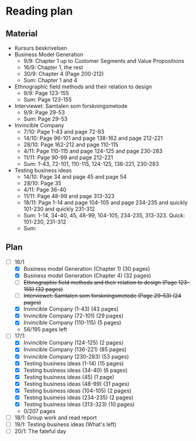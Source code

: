 # Reading plan
## Material
- Kursurs beskrivelsen
- Business Model Generation
  - 9/9: Chapter 1 up to Customer Segments and Value Propositions
  - 16/9: Chapter 1, the rest
  - 30/9: Chapter 4 (Page 200-212)
  - Sum: Chapter 1 and 4
- Ethnographic field methods and their relation to design
  - 9/9: Page 123-155
  - Sum: Page 123-155
- Interviewet: Samtalen som forskningsmetode
  - 9/9: Page 29-53
  - Sum: Page 29-53
- Invincible Company
  - 7/10: Page 1-43 and page 72-93
  - 14/10: Page 96-101 and page 138-162 and page 212-221
  - 28/10: Page 162-212 and page 110-115
  - 4/11: Page 110-115 and page 124-125 and page 230-283
  - 11/11: Page 90-99 and page 212-221
  - Sum: 1-43, 72-101, 110-115, 124-125, 136-221, 230-283
- Testing business ideas
  - 14/10: Page 34 and page 45 and page 54
  - 28/10: Page 35
  - 4/11: Page 36-40
  - 11/11: Page 48-99 and page 313-323
  - 18/11: Page 1-14 and page 104-105 and page 234-235 and quickly 101-230 and quickly 231-312
  - Sum: 1-14, 34-40, 45, 48-99, 104-105, 234-235, 313-323. Quick: 101-230, 231-312
  - Sum: 

## Plan
- [ ] 16/1
  - [x] Business model Generation (Chapter 1) (30 pages)
  - [x] Business model Generation (Chapter 4) (32 pages)
  - [ ] ~~Ethnographic field methods and their relation to design (Page 123-155) (32 pages)~~
  - [ ] ~~Interviewet: Samtalen som forskningsmetode (Page 29-53) (24 pages)~~
  - [x] Invincible Company (1-43) (43 pages)
  - [x] Invincible Company (72-101) (29 pages)
  - [x] Invincible Company (110-115) (5 pages)
  - 56/195 pages left
- [ ] 17/1:
  - [x] Invincible Company (124-125) (2 pages)
  - [x] Invincible Company (136-221) (85 pages)
  - [x] Invincible Company (230-283) (53 pages)
  - [x] Testing business ideas (1-14) (15 pages)
  - [x] Testing business ideas (34-40) (6 pages)
  - [x] Testing business ideas (45) (1 page)
  - [x] Testing business ideas (48-99) (31 pages)
  - [x] Testing business ideas (104-105) (2 pages)
  - [x] Testing business ideas (234-235) (2 pages)
  - [x] Testing business ideas (313-323) (10 pages)
  - 0/207 pages
- [ ] 18/1: Group work and read report
- [ ] 19/1: Testing business ideas (What's left)
- [ ] 20/1: The fateful day
